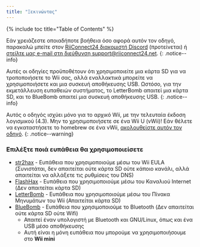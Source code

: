 ```yaml
---
title: "Ξεκινώντας"
---
```


{% include toc title="Table of Contents" %}

Εάν χρειάζεστε οποιαδήποτε βοήθεια όσο αφορά αυτόν τον οδηγό, παρακαλώ μπείτε στον [RiiConnect24 διακομιστή Discord](https://discord.gg/b4Y7jfD) (προτείνεται) ή [στείλτε μας e-mail στη διεύθυνση support@riiconnect24.net](mailto:support@riiconnect24.net).
{: .notice--info}

Αυτές οι οδηγίες προϋποθέτουν ότι χρησιμοποιείτε μια κάρτα SD για να τροποποιήσετε το Wii σας, αλλά εναλλακτικά μπορείτε να χρησιμοποιήσετε και μια συσκευή αποθήκευσης USB. Ωστόσο, για την εκμετάλλευση ευπαθειών συστήματος, το LetterBomb απαιτεί μια κάρτα SD, και το BlueBomb απαιτεί μια συσκευή αποθήκευσης USB.
{: .notice--info}

Αυτός ο οδηγός ισχύει μόνο για το αρχικό Wii, με την τελευταία έκδοση λογισμικού (4.3). Μην το χρησιμοποιήσετε σε ένα Wii U (vWii)! Εάν θέλετε να εγκαταστήσετε το homebrew σε ένα vWii, [ακολουθείστε αυτόν τον οδηγό](https://wiiuguide.xyz/#/vwii-modding).
{: .notice--warning}

### Επιλέξτε ποιά ευπάθεια θα χρησιμοποιείσετε

- [str2hax](str2hax) - Ευπάθεια που χρησιμοποιούμε μέσω του Wii EULA (Συνιστάται, δεν απαιτείται ούτε κάρτα SD ούτε κάποιο κανάλι, αλλά απαιτείται να αλλάξετε τις ρυθμίσεις του DNS)
- [FlashHax](flashhax) - Ευπάθεια που χρησιμοποιούμε μέσω του Καναλιού Internet (Δεν απαιτείται κάρτα SD)
- [LetterBomb](letterbomb) - Ευπάθεια που χρησιμοποιούμε μέσω του Πίνακα Μηνυμάτων του Wii (Απαιτείται κάρτα SD)
- [BlueBomb](bluebomb) - Ευπάθεια που χρησιμοποιούμε το Bluetooth (Δεν απαιτείται ούτε κάρτα SD ούτε Wifi)
    * Απαιτεί έναν υπολογιστή με Bluetooth και GNU/Linux, όπως και ένα USB μέσο αποθήκευσης
    * Αυτή είναι η μόνη ευπάθεια που μπορούμε να χρησιμοποιήσουμε στο **Wii mini**
